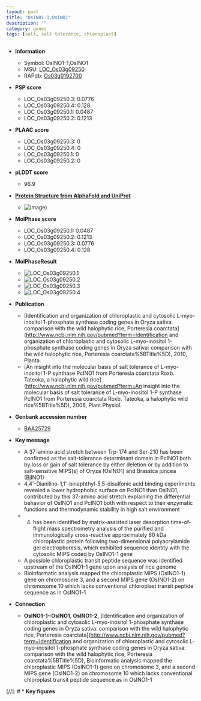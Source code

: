 ```yaml
---
layout: post
title: "OsINO1-1,OsINO1"
description: ""
category: genes
tags: [salt, salt tolerance, chloroplast]
---
```


* **Information**  
    + Symbol: OsINO1-1,OsINO1  
    + MSU: [LOC_Os03g09250](http://rice.plantbiology.msu.edu/cgi-bin/ORF_infopage.cgi?orf=LOC_Os03g09250)  
    + RAPdb: [Os03g0192700](http://rapdb.dna.affrc.go.jp/viewer/gbrowse_details/irgsp1?name=Os03g0192700)  

* **PSP score**  
    + LOC_Os03g09250.3: 0.0776 
    + LOC_Os03g09250.4: 0.128 
    + LOC_Os03g09250.1: 0.0487 
    + LOC_Os03g09250.2: 0.1213 

* **PLAAC score**  
    + LOC_Os03g09250.3: 0 
    + LOC_Os03g09250.4: 0 
    + LOC_Os03g09250.1: 0 
    + LOC_Os03g09250.2: 0 

* **pLDDT score**
    + 96.9

* **[Protein Structure from AlphaFold and UniProt](https://www.uniprot.org/uniprotkb/O64437/entry#structure)**
    + ![image](https://ricepsp.github.io/images/E-O/AF-O64437-F1.png))

* **MolPhase score**
    + LOC_Os03g09250.1: 0.0487
    + LOC_Os03g09250.2: 0.1213
    + LOC_Os03g09250.3: 0.0776
    + LOC_Os03g09250.4: 0.128

* **MolPhaseResult**
    + ![LOC_Os03g09250.1](https://ricepsp.github.io/pictures/LOC_Os03g/LOC_Os03g09250.1.png)
    + ![LOC_Os03g09250.2](https://ricepsp.github.io/pictures/LOC_Os03g/LOC_Os03g09250.2.png)
    + ![LOC_Os03g09250.3](https://ricepsp.github.io/pictures/LOC_Os03g/LOC_Os03g09250.3.png)
    + ![LOC_Os03g09250.4](https://ricepsp.github.io/pictures/LOC_Os03g/LOC_Os03g09250.4.png)

* **Publication**  
    + [Identification and organization of chloroplastic and cytosolic L-myo-inositol 1-phosphate synthase coding genes in Oryza sativa: comparison with the wild halophytic rice, Porteresia coarctata](http://www.ncbi.nlm.nih.gov/pubmed?term=Identification and organization of chloroplastic and cytosolic L-myo-inositol 1-phosphate synthase coding genes in Oryza sativa: comparison with the wild halophytic rice, Porteresia coarctata%5BTitle%5D), 2010, Planta.
    + [An insight into the molecular basis of salt tolerance of L-myo-inositol 1-P synthase PcINO1 from Porteresia coarctata Roxb. Tateoka, a halophytic wild rice](http://www.ncbi.nlm.nih.gov/pubmed?term=An insight into the molecular basis of salt tolerance of L-myo-inositol 1-P synthase PcINO1 from Porteresia coarctata Roxb. Tateoka, a halophytic wild rice%5BTitle%5D), 2006, Plant Physiol.

* **Genbank accession number**  
    + [BAA25729](http://www.ncbi.nlm.nih.gov/nuccore/BAA25729)

* **Key message**  
    + A 37-amino acid stretch between Trp-174 and Ser-210 has been confirmed as the salt-tolerance determinant domain in PcINO1 both by loss or gain of salt tolerance by either deletion or by addition to salt-sensitive MIPS(s) of Oryza (OsINO1) and Brassica juncea (BjINO1)
    + 4,4'-Dianilino-1,1'-binaphthyl-5,5-disulfonic acid binding experiments revealed a lower hydrophobic surface on PcINO1 than OsINO1, contributed by this 37-amino acid stretch explaining the differential behavior of OsINO1 and PcINO1 both with respect to their enzymatic functions and thermodynamic stability in high salt environment
    + 4) has been identified by matrix-assisted laser desorption time-of-flight mass spectrometry analysis of the purified and immunologically cross-reactive approximately 60 kDa chloroplastic protein following two-dimensional polyacrylamide gel electrophoresis, which exhibited sequence identity with the cytosolic MIPS coded by OsINO1-1 gene
    + A possible chloroplastic transit peptide sequence was identified upstream of the OsINO1-1 gene upon analysis of rice genome
    + Bioinformatic analysis mapped the chloroplastic MIPS (OsINO1-1) gene on chromosome 3, and a second MIPS gene (OsINO1-2) on chromosome 10 which lacks conventional chloroplast transit peptide sequence as in OsINO1-1

* **Connection**  
    + __OsINO1-1~OsINO1__, __OsINO1-2__, [Identification and organization of chloroplastic and cytosolic L-myo-inositol 1-phosphate synthase coding genes in Oryza sativa: comparison with the wild halophytic rice, Porteresia coarctata](http://www.ncbi.nlm.nih.gov/pubmed?term=Identification and organization of chloroplastic and cytosolic L-myo-inositol 1-phosphate synthase coding genes in Oryza sativa: comparison with the wild halophytic rice, Porteresia coarctata%5BTitle%5D), Bioinformatic analysis mapped the chloroplastic MIPS (OsINO1-1) gene on chromosome 3, and a second MIPS gene (OsINO1-2) on chromosome 10 which lacks conventional chloroplast transit peptide sequence as in OsINO1-1

[//]: # * **Key figures**  


